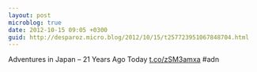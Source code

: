 ```yaml
---
layout: post
microblog: true
date: 2012-10-15 09:05 +0300
guid: http://desparoz.micro.blog/2012/10/15/t257723951067848704.html
---
```

Adventures in Japan – 21 Years Ago Today [t.co/zSM3amxa](http://t.co/zSM3amxa) #adn
